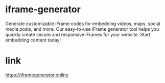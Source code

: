 # iframe-generator
Generate customizable iFrame codes for embedding videos, maps, social media posts, and more. Our easy-to-use iFrame generator tool helps you quickly create secure and responsive iFrames for your website. Start embedding content today!

# link
https://iframegenerator.online
